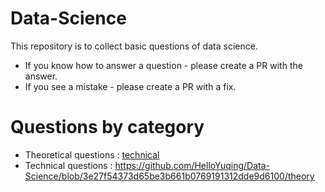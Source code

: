 # Data-Science

This repository is to collect basic questions of data science. 

* If you know how to answer a question - please create a PR with the answer.
* If you see a mistake - please create a PR with a fix.


# Questions by category

* Theoretical questions : [technical](https://github.com/HelloYuqing/Data-Science/blob/030173de4a882a95cf5cd52b70ab034ca6c0ea62/technical)
* Technical questions : https://github.com/HelloYuqing/Data-Science/blob/3e27f54373d65be3b661b0769191312dde9d6100/theory
